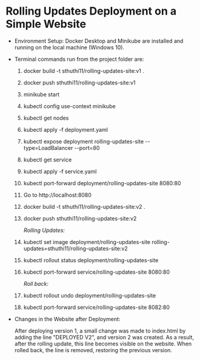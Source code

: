 # Rolling Updates Deployment on a Simple Website

- Environment Setup:
  Docker Desktop and Minikube are installed and running on the local machine (Windows 10).
  
- Terminal commands run from the project folder are:
  
  1. docker build -t sthuthi11/rolling-updates-site:v1 .
  2. docker push sthuthi11/rolling-updates-site:v1
  3. minikube start
  4. kubectl config use-context minikube
  5. kubectl get nodes
  6. kubectl apply -f deployment.yaml
  7. kubectl expose deployment rolling-updates-site --type=LoadBalancer --port=80
  8. kubectl get service
  9. kubectl apply -f service.yaml
  10. kubectl port-forward deployment/rolling-updates-site 8080:80
  11. Go to http://localhost:8080
  12. docker build -t sthuthi11/rolling-updates-site:v2 .
  13. docker push sthuthi11/rolling-updates-site:v2
  
      *Rolling Updates:*
  14. kubectl set image deployment/rolling-updates-site rolling-updates=sthuthi11/rolling-updates-site:v2
  15. kubectl rollout status deployment/rolling-updates-site
  16. kubectl port-forward service/rolling-updates-site 8080:80
  
      *Roll back:*
  16. kubectl rollout undo deployment/rolling-updates-site
  17. kubectl port-forward service/rolling-updates-site 8082:80

- Changes in the Website after Deployment:
  
  After deploying version 1, a small change was made to index.html by adding the line "DEPLOYED V2", and version 2 was created. As a 
  result, after the rolling update, this line becomes visible on the website. When rolled back, the line is removed, restoring the previous   version.
